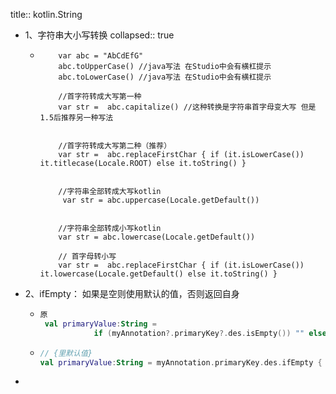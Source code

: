title:: kotlin.String

- 1、字符串大小写转换
  collapsed:: true
	- ```
	      var abc = "AbCdEfG"
	      abc.toUpperCase() //java写法 在Studio中会有横杠提示
	      abc.toLowerCase() //java写法 在Studio中会有横杠提示
	   
	      //首字符转成大写第一种
	      var str =  abc.capitalize() //这种转换是字符串首字母变大写 但是1.5后推荐另一种写法
	      
	      
	      //首字符转成大写第二种（推荐）
	      var str =  abc.replaceFirstChar { if (it.isLowerCase()) it.titlecase(Locale.ROOT) else it.toString() }
	   
	   
	      //字符串全部转成大写kotlin
	       var str = abc.uppercase(Locale.getDefault())
	      
	      
	      //字符串全部转成小写kotlin
	      var str = abc.lowercase(Locale.getDefault())
	      
	      // 首字母转小写
	      var str =  abc.replaceFirstChar { if (it.isLowerCase()) it.lowercase(Locale.getDefault() else it.toString() }
	  ```
- 2、ifEmpty：  如果是空则使用默认的值，否则返回自身
	- ```kotlin
	  原
	   val primaryValue:String =
	              if (myAnnotation?.primaryKey?.des.isEmpty()) "" else myAnnotation?.primaryKey?.des.toString()
	  ```
	- ```kotlin
	  // {里默认值}
	  val primaryValue:String = myAnnotation.primaryKey.des.ifEmpty { "" }  
	  ```
-